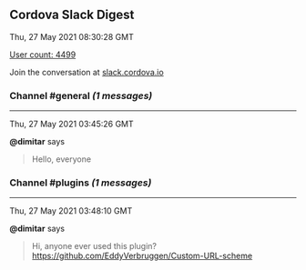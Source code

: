 ## Cordova Slack Digest
Thu, 27 May 2021 08:30:28 GMT

[User count: 4499](https://cordova.slack.com/)


Join the conversation at [slack.cordova.io](http://slack.cordova.io/)

### __Channel #general__ _(1 messages)_
---

Thu, 27 May 2021 03:45:26 GMT

__@dimitar__ says 
> Hello, everyone
> 

### __Channel #plugins__ _(1 messages)_
---

Thu, 27 May 2021 03:48:10 GMT

__@dimitar__ says 
> Hi, anyone ever used this plugin? <https://github.com/EddyVerbruggen/Custom-URL-scheme>
> 
